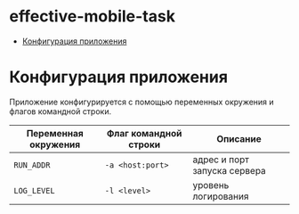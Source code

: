 # effective-mobile-task

- [Конфигурация приложения](#config)
# Конфигурация приложения <a name="config"/>

Приложение конфигурируется с помощью переменных окружения и флагов командной строки.

| Переменная окружения           | Флаг командной строки | Описание                                      |
|--------------------------------|-----------------------|-----------------------------------------------|
| `RUN_ADDR`                     | `-a <host:port>`      | адрес и порт запуска сервера                  |
| `LOG_LEVEL`                    | `-l <level>`          | уровень логирования                           |
